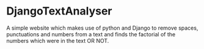 # DjangoTextAnalyser
A simple website which makes use of python and Django to remove spaces, punctuations and numbers from a text and finds the factorial of the numbers which were in the text OR NOT.
